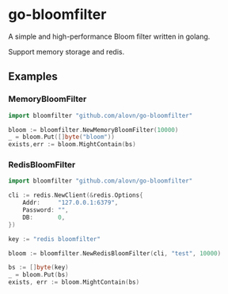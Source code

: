 # go-bloomfilter

A simple and high-performance Bloom filter written in golang.

Support memory storage and redis.

## Examples

### MemoryBloomFilter

```go
import bloomfilter "github.com/alovn/go-bloomfilter"

bloom := bloomfilter.NewMemoryBloomFilter(10000)
_ = bloom.Put([]byte("bloom"))
exists,err := bloom.MightContain(bs)

```

### RedisBloomFilter

```go
import bloomfilter "github.com/alovn/go-bloomfilter"

cli := redis.NewClient(&redis.Options{
    Addr:     "127.0.0.1:6379",
    Password: "",
    DB:       0,
})

key := "redis bloomfilter"

bloom := bloomfilter.NewRedisBloomFilter(cli, "test", 10000)

bs := []byte(key)
_ = bloom.Put(bs)
exists, err := bloom.MightContain(bs)
```
